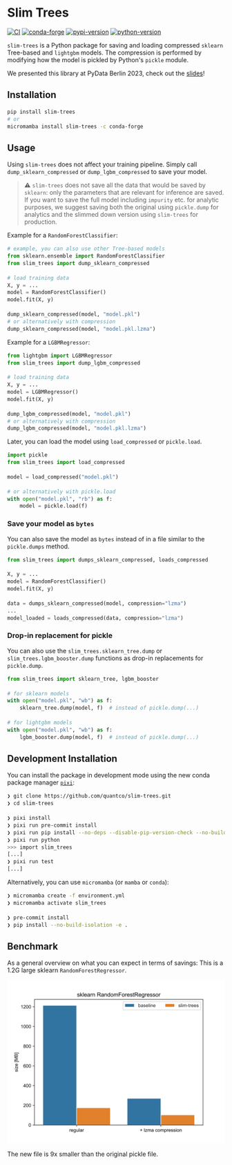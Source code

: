 # Slim Trees

[![CI](https://github.com/quantco/slim-trees/actions/workflows/ci.yml/badge.svg)](https://github.com/quantco/slim-trees/actions/workflows/ci.yml)
[![conda-forge](https://img.shields.io/conda/vn/conda-forge/slim-trees?logoColor=white&logo=conda-forge)](https://anaconda.org/conda-forge/slim-trees)
[![pypi-version](https://img.shields.io/pypi/v/slim-trees.svg?logo=pypi&logoColor=white)](https://pypi.org/project/slim-trees)
[![python-version](https://img.shields.io/pypi/pyversions/slim-trees?logoColor=white&logo=python)](https://pypi.org/project/slim-trees)

`slim-trees` is a Python package for saving and loading compressed `sklearn` Tree-based and `lightgbm` models.
The compression is performed by modifying how the model is pickled by Python's `pickle` module.

We presented this library at PyData Berlin 2023, check out the [slides](.github/assets/slim-trees-presentation.pdf)!

## Installation

```bash
pip install slim-trees
# or
micromamba install slim-trees -c conda-forge
```

## Usage

Using `slim-trees` does not affect your training pipeline.
Simply call `dump_sklearn_compressed` or `dump_lgbm_compressed` to save your model.

> ⚠️ `slim-trees` does not save all the data that would be saved by `sklearn`:
> only the parameters that are relevant for inference are saved. If you want to save the full model including
> `impurity` etc. for analytic purposes, we suggest saving both the original using `pickle.dump` for analytics
> and the slimmed down version using `slim-trees` for production.

Example for a `RandomForestClassifier`:

```python
# example, you can also use other Tree-based models
from sklearn.ensemble import RandomForestClassifier
from slim_trees import dump_sklearn_compressed

# load training data
X, y = ...
model = RandomForestClassifier()
model.fit(X, y)

dump_sklearn_compressed(model, "model.pkl")
# or alternatively with compression
dump_sklearn_compressed(model, "model.pkl.lzma")
```

Example for a `LGBMRegressor`:

```python
from lightgbm import LGBMRegressor
from slim_trees import dump_lgbm_compressed

# load training data
X, y = ...
model = LGBMRegressor()
model.fit(X, y)

dump_lgbm_compressed(model, "model.pkl")
# or alternatively with compression
dump_lgbm_compressed(model, "model.pkl.lzma")
```

Later, you can load the model using `load_compressed` or `pickle.load`.

```python
import pickle
from slim_trees import load_compressed

model = load_compressed("model.pkl")

# or alternatively with pickle.load
with open("model.pkl", "rb") as f:
    model = pickle.load(f)
```

### Save your model as `bytes`

You can also save the model as `bytes` instead of in a file similar to the `pickle.dumps` method.

```python
from slim_trees import dumps_sklearn_compressed, loads_compressed

X, y = ...
model = RandomForestClassifier()
model.fit(X, y)

data = dumps_sklearn_compressed(model, compression="lzma")
...
model_loaded = loads_compressed(data, compression="lzma")
```

### Drop-in replacement for pickle

You can also use the `slim_trees.sklearn_tree.dump` or `slim_trees.lgbm_booster.dump` functions as drop-in replacements for `pickle.dump`.

```python
from slim_trees import sklearn_tree, lgbm_booster

# for sklearn models
with open("model.pkl", "wb") as f:
    sklearn_tree.dump(model, f)  # instead of pickle.dump(...)

# for lightgbm models
with open("model.pkl", "wb") as f:
    lgbm_booster.dump(model, f)  # instead of pickle.dump(...)
```

## Development Installation

You can install the package in development mode using the new conda package manager [`pixi`](https://github.com/prefix-dev/pixi):

```bash
❯ git clone https://github.com/quantco/slim-trees.git
❯ cd slim-trees

❯ pixi install
❯ pixi run pre-commit install
❯ pixi run pip install --no-deps --disable-pip-version-check --no-build-isolation -e .
❯ pixi run python
>>> import slim_trees
[...]
❯ pixi run test
[...]
```

Alternatively, you can use `micromamba` (or `mamba` or `conda`):

```bash
❯ micromamba create -f environment.yml
❯ micromamba activate slim_trees

❯ pre-commit install
❯ pip install --no-build-isolation -e .
```

## Benchmark

As a general overview on what you can expect in terms of savings:
This is a 1.2G large sklearn `RandomForestRegressor`.

![benchmark](.github/assets/benchmark.png)

The new file is 9x smaller than the original pickle file.
